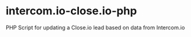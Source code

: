 intercom.io-close.io-php
========================

PHP Script for updating a Close.io lead based on data from Intercom.io
